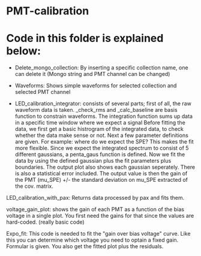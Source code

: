 # PMT-calibration

# Code in this folder is explained below:

- Delete_mongo_collection:
  By inserting a specific collection name, one can delete it
  (Mongo string and PMT channel can be changed)
  
- Waveforms:
  Shows simple waveforms for selected collection and selected PMT channel 
  
- LED_calibration_integrator:
  consists of several parts; first of all, the raw waveform data is taken. 
  _check_rms and _calc_baseline are basis function to constrain waveforms.
  The integration function sums up data in a specific time window where we expect a signal
  Before fitting the data, we first get a basic histrogram of the integrated data, to check whether the data make sense or not. 
  Next a few parameter definitions are given. For example: where do we expect the SPE? This makes the fit more flexible.
  Since we expect the integrated spectrum to consist of 5 different gaussians, a penta_gaus function is defined.
  Now we fit the data by using the defined gaussian plus the fit parameters plus boundaries. The output plot also shows each gaussian seperately. 
  There is also a statistical error included.
  The output value is then the gain of the PMT (mu_SPE) +/- the standard deviation on mu_SPE extracted of the cov. matrix.
  
LED_calibration_with_pax:
  Returns data processed by pax and fits them. 

voltage_gain_plot:
  shows the gain of each PMT as a function of the bias voltage in a single plot.  You first need the gains for that since the values are hard-coded. (really basic code)

Expo_fit:
  This code is needed to fit the "gain over bias voltage" curve. Like this you can determine which voltage you need to optain a fixed gain. Formular is given.
  You also get the fitted plot plus the residuals. 
  